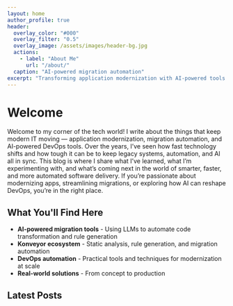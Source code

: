```yaml
---
layout: home
author_profile: true
header:
  overlay_color: "#000"
  overlay_filter: "0.5"
  overlay_image: /assets/images/header-bg.jpg
  actions:
    - label: "About Me"
      url: "/about/"
  caption: "AI-powered migration automation"
excerpt: "Transforming application modernization with AI-powered tools and automation"
---
```


# Welcome

Welcome to my corner of the tech world! I write about the things that keep modern IT moving — application modernization, migration automation, and AI-powered DevOps tools. Over the years, I’ve seen how fast technology shifts and how tough it can be to keep legacy systems, automation, and AI all in sync. This blog is where I share what I’ve learned, what I’m experimenting with, and what’s coming next in the world of smarter, faster, and more automated software delivery. If you’re passionate about modernizing apps, streamlining migrations, or exploring how AI can reshape DevOps, you’re in the right place.

## What You'll Find Here

- **AI-powered migration tools** - Using LLMs to automate code transformation and rule generation
- **Konveyor ecosystem** - Static analysis, rule generation, and migration automation
- **DevOps automation** - Practical tools and techniques for modernization at scale
- **Real-world solutions** - From concept to production

## Latest Posts
